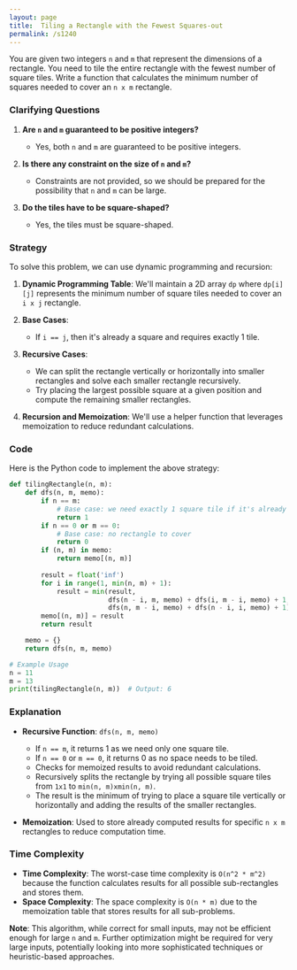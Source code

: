 ```yaml
---
layout: page
title:  Tiling a Rectangle with the Fewest Squares-out
permalink: /s1240
---
```


You are given two integers `n` and `m` that represent the dimensions of a rectangle. You need to tile the entire rectangle with the fewest number of square tiles. Write a function that calculates the minimum number of squares needed to cover an `n x m` rectangle.

### Clarifying Questions

1. **Are `n` and `m` guaranteed to be positive integers?**
   - Yes, both `n` and `m` are guaranteed to be positive integers.

2. **Is there any constraint on the size of `n` and `m`?**
   - Constraints are not provided, so we should be prepared for the possibility that `n` and `m` can be large.

3. **Do the tiles have to be square-shaped?**
   - Yes, the tiles must be square-shaped.

### Strategy

To solve this problem, we can use dynamic programming and recursion:

1. **Dynamic Programming Table**: We'll maintain a 2D array `dp` where `dp[i][j]` represents the minimum number of square tiles needed to cover an `i x j` rectangle.

2. **Base Cases**: 
   - If `i == j`, then it's already a square and requires exactly 1 tile.

3. **Recursive Cases**:
   - We can split the rectangle vertically or horizontally into smaller rectangles and solve each smaller rectangle recursively.
   - Try placing the largest possible square at a given position and compute the remaining smaller rectangles.

4. **Recursion and Memoization**: We'll use a helper function that leverages memoization to reduce redundant calculations.

### Code

Here is the Python code to implement the above strategy:

```python
def tilingRectangle(n, m):
    def dfs(n, m, memo):
        if n == m:
            # Base case: we need exactly 1 square tile if it's already a square
            return 1
        if n == 0 or m == 0:
            # Base case: no rectangle to cover
            return 0
        if (n, m) in memo:
            return memo[(n, m)]
        
        result = float('inf')
        for i in range(1, min(n, m) + 1):
            result = min(result,
                         dfs(n - i, m, memo) + dfs(i, m - i, memo) + 1,
                         dfs(n, m - i, memo) + dfs(n - i, i, memo) + 1)
        memo[(n, m)] = result
        return result

    memo = {}
    return dfs(n, m, memo)

# Example Usage
n = 11
m = 13
print(tilingRectangle(n, m))  # Output: 6
```

### Explanation

- **Recursive Function**: `dfs(n, m, memo)`
  - If `n == m`, it returns 1 as we need only one square tile.
  - If `n == 0` or `m == 0`, it returns 0 as no space needs to be tiled.
  - Checks for memoized results to avoid redundant calculations.
  - Recursively splits the rectangle by trying all possible square tiles from `1x1` to `min(n, m)xmin(n, m)`.
  - The result is the minimum of trying to place a square tile vertically or horizontally and adding the results of the smaller rectangles.

- **Memoization**: Used to store already computed results for specific `n x m` rectangles to reduce computation time.

### Time Complexity

- **Time Complexity**: The worst-case time complexity is `O(n^2 * m^2)` because the function calculates results for all possible sub-rectangles and stores them.
- **Space Complexity**: The space complexity is `O(n * m)` due to the memoization table that stores results for all sub-problems.

**Note**: This algorithm, while correct for small inputs, may not be efficient enough for large `n` and `m`. Further optimization might be required for very large inputs, potentially looking into more sophisticated techniques or heuristic-based approaches.